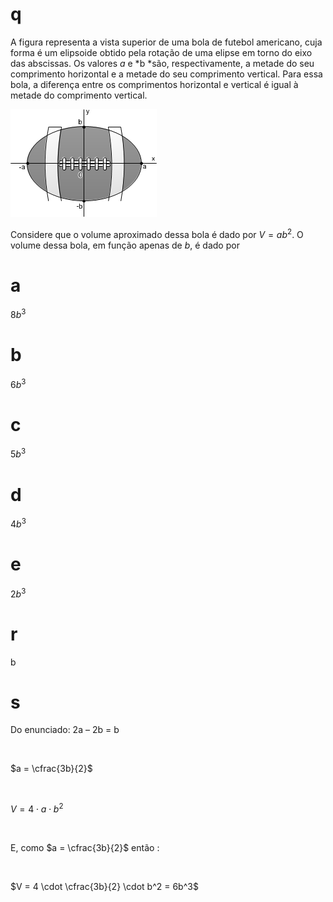 # q
A figura representa a vista superior de uma bola de futebol americano, cuja forma é um elipsoide obtido pela rotação de uma elipse em torno do eixo das abscissas. Os valores *a* e *b *são, respectivamente, a metade do seu comprimento horizontal e a metade do seu comprimento vertical. Para essa bola, a diferença entre os comprimentos horizontal e vertical é igual à metade do comprimento vertical.

![](12f3ee46-20a9-8872-eb2c-dc52127d9850.png)

Considere que o volume aproximado dessa bola é dado por $V = ab^2$. O volume dessa bola, em função apenas de *b*, é dado por

# a
$8b^3$

# b
$6b^3$

# c
$5b^3$

# d
$4b^3$

# e
$2b^3$

# r
b

# s
Do enunciado: 2a – 2b = b

 

$a = \cfrac{3b}{2}$

 

$V = 4 \cdot a \cdot b^2$

 

E, como $a = \cfrac{3b}{2}$ então :

 

$V = 4 \cdot \cfrac{3b}{2} \cdot b^2 = 6b^3$
